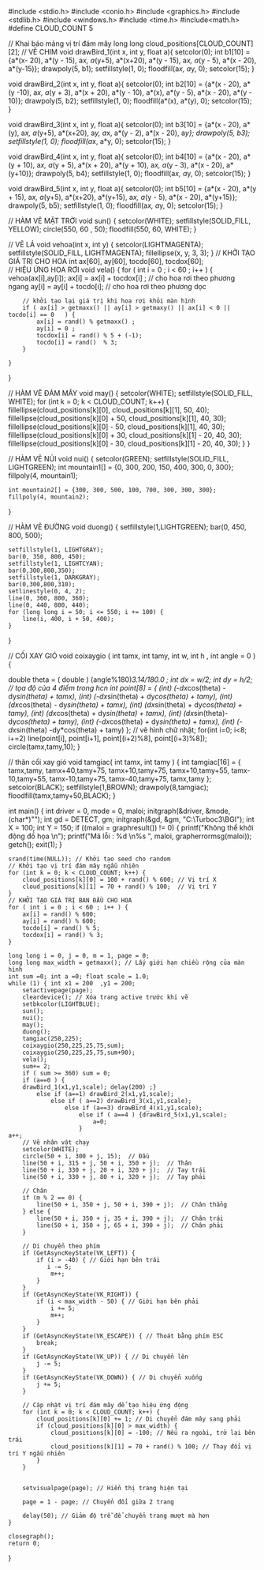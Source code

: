 #include <stdio.h>
#include <conio.h>
#include <graphics.h>
#include <stdlib.h>
#include <windows.h>
#include <time.h>
#include<math.h>
#define CLOUD_COUNT 5

// Khai báo mảng vị trí đám mây
long long cloud_positions[CLOUD_COUNT][2];
// VẼ CHIM
void drawBird_1(int x, int y, float a){
    setcolor(0);
    int b1[10] = {a*(x- 20), a*(y - 15), a*x, a*(y+5), a*(x+20), a*(y - 15), a*x, a*(y - 5), a*(x - 20), a*(y-15)};
    drawpoly(5, b1);
    setfillstyle(1, 0);
    floodfill(a*x, a*y, 0);
    setcolor(15);
}

void drawBird_2(int x, int y, float a){
    setcolor(0);
    int b2[10] = {a*(x - 20), a*(y -10), a*x, a*(y + 3), a*(x + 20), a*(y - 10), a*(x), a*(y - 5), a*(x - 20), a*(y - 10)};
    drawpoly(5, b2);
    setfillstyle(1, 0);
    floodfill(a*(x), a*(y), 0);
    setcolor(15);
}

void drawBird_3(int x, int y, float a){
    setcolor(0);
    int b3[10] = {a*(x - 20), a*(y), a*x, a*(y+5), a*(x+20), a*y, a*x, a*(y - 2), a*(x - 20), a*y};
    drawpoly(5, b3);
    setfillstyle(1, 0);
    floodfill(a*x, a*y, 0);
    setcolor(15);
}

void drawBird_4(int x, int y, float a){
    setcolor(0);
    int b4[10] = {a*(x - 20), a*(y + 10), a*x, a*(y + 5), a*(x + 20), a*(y + 10), a*x, a*(y - 3), a*(x - 20), a*(y+10)};
    drawpoly(5, b4);
    setfillstyle(1, 0);
    floodfill(a*x, a*y, 0);
    setcolor(15);
}

void drawBird_5(int x, int y, float a){
    setcolor(0);
    int b5[10] = {a*(x - 20), a*(y + 15), a*x, a*(y+5), a*(x+20), a*(y+15), a*x, a*(y - 5), a*(x - 20), a*(y+15)};
    drawpoly(5, b5);
    setfillstyle(1, 0);
    floodfill(a*x, a*y, 0);
    setcolor(15);
}

// HÀM VẼ MẶT TRỜI
void sun() {
    setcolor(WHITE);
    setfillstyle(SOLID_FILL, YELLOW);
    circle(550, 60 , 50);
    floodfill(550, 60, WHITE);
}


// VẼ LÁ
void vehoa(int x, int y) {
	setcolor(LIGHTMAGENTA);
    setfillstyle(SOLID_FILL, LIGHTMAGENTA);
    fillellipse(x, y, 3, 3); 
}
// KHỞI TẠO GIÁ TRỊ CHO HOA
int ax[60], ay[60], tocdo[60], tocdox[60];	
// HIỆU ỨNG HOA RƠI
void vela() {
	for ( int i = 0 ; i < 60 ; i++ ) {
		vehoa(ax[i],ay[i]);
		ax[i] = ax[i] + tocdox[i] ; // cho hoa rơi theo phương ngang 
		ay[i] = ay[i] + tocdo[i];	// cho hoa rơi theo phương dọc 
		
		// khởi tạo lại giá trị khi hoa rơi khỏi màn hình 
		if ( ax[i] > getmaxx() || ay[i] > getmaxy() || ax[i] < 0 || tocdo[i] == 0   ) {
			ax[i] = rand() % getmaxx() ;
			ay[i] = 0 ;
			tocdox[i] = rand() % 5 + (-1);
			tocdo[i] = rand()  % 3;
		}
		
	}
}


// HÀM VẼ ĐÁM MÂY
void may() {
    setcolor(WHITE);
    setfillstyle(SOLID_FILL, WHITE);
    for (int k = 0; k < CLOUD_COUNT; k++) {
        fillellipse(cloud_positions[k][0], cloud_positions[k][1], 50, 40);
        fillellipse(cloud_positions[k][0] + 50, cloud_positions[k][1], 40, 30);
        fillellipse(cloud_positions[k][0] - 50, cloud_positions[k][1], 40, 30);
        fillellipse(cloud_positions[k][0] + 30, cloud_positions[k][1] - 20, 40, 30);
        fillellipse(cloud_positions[k][0] - 30, cloud_positions[k][1] - 20, 40, 30);
    }
}


// HÀM VẼ NÚI
void nui() {
    setcolor(GREEN);
    setfillstyle(SOLID_FILL, LIGHTGREEN);
    int mountain1[] = {0, 300, 200, 150, 400, 300, 0, 300};
    fillpoly(4, mountain1);
    
    int mountain2[] = {300, 300, 500, 100, 700, 300, 300, 300};
    fillpoly(4, mountain2);
}




// HÀM VẼ ĐƯỜNG
void duong() {
    setfillstyle(1,LIGHTGREEN);
    bar(0, 450, 800, 500);
    

    setfillstyle(1, LIGHTGRAY);
    bar(0, 350, 800, 450);
    setfillstyle(1, LIGHTCYAN);
    bar(0,300,800,350);
    setfillstyle(1, DARKGRAY);
    bar(0,300,800,310);
    setlinestyle(0, 4, 2);
    line(0, 360, 800, 360);
    line(0, 440, 800, 440);
    for (long long i = 50; i <= 550; i += 100) {
        line(i, 400, i + 50, 400);
    }
}


// CỐI XAY GIÓ
void coixaygio ( int tamx, int tamy, int w, int h , int angle = 0 ) {

double theta = ( double ) (angle%180)*3.14/180.0	;
	int dx = w/2;
	int dy = h/2;
// tọa độ của 4 điểm trong hcn
	int point[8] = {
(int) (-dx*cos(theta) - dy*sin(theta) + tamx),
(int) (-dx*sin(theta) + dy*cos(theta) + tamy),
(int) (dx*cos(theta) - dy*sin(theta) + tamx),
(int) (dx*sin(theta) + dy*cos(theta) + tamy), 
(int) (dx*cos(theta) + dy*sin(theta) + tamx),
(int) (dx*sin(theta)-  dy*cos(theta) + tamy),
(int) (-dx*cos(theta) + dy*sin(theta) + tamx),
(int) (-dx*sin(theta) -dy*cos(theta) + tamy)
};
// vẽ hình chữ nhật;
for(int i=0; i<8; i+=2)
line(point[i], point[i+1], point[(i+2)%8], point[(i+3)%8]);
circle(tamx,tamy,10);
}

// thân cối xay gió 
void tamgiac( int tamx, int tamy ) {
	int tamgiac[16] = {
		tamx,tamy,
		tamx+40,tamy+75,
		tamx+10,tamy+75,
		tamx+10,tamy+55,
		tamx-10,tamy+55,
		tamx-10,tamy+75,
		tamx-40,tamy+75,
		tamx,tamy
	};
setcolor(BLACK);
setfillstyle(1,BROWN);
	drawpoly(8,tamgiac);
	floodfill(tamx,tamy+50,BLACK);
}


int main() {
    int driver = 0, mode = 0, maloi;
    initgraph(&driver, &mode, (char*)"");
    int gd = DETECT, gm;
    initgraph(&gd, &gm, "C:\\Turboc3\\BGI");
    int X = 100;
    int Y = 150;
    if ((maloi = graphresult()) != 0) {
        printf("Không thể khởi động đồ họa \n");
        printf("Mã lỗi : %d \n%s ", maloi, grapherrormsg(maloi));
        getch();
        exit(1);
    }

    srand(time(NULL)); // Khởi tạo seed cho random
    // Khởi tạo vị trí đám mây ngẫu nhiên
    for (int k = 0; k < CLOUD_COUNT; k++) {
        cloud_positions[k][0] = 100 + rand() % 600; // Vị trí X
        cloud_positions[k][1] = 70 + rand() % 100;  // Vị trí Y
    }
    // KHỞI TẠO GIÁ TRỊ BAN ĐÂÙ CHO HOA
    for ( int i = 0 ; i < 60 ; i++ ) {
		ax[i] = rand() % 600;
		ay[i] = rand() % 600;
		tocdo[i] = rand() % 5;
		tocdox[i] = rand() % 3;
	}
	
    long long i = 0, j = 0, m = 1, page = 0;
    long long max_width = getmaxx(); // Lấy giới hạn chiều rộng của màn hình
	int sum =0; int a =0; float scale = 1.0;
    while (1) { int x1 = 200  ,y1 = 200;
        setactivepage(page);
        cleardevice(); // Xóa trang active trước khi vẽ
        setbkcolor(LIGHTBLUE);
        sun();
        nui();
        may();
        duong();
		tamgiac(250,225); 
		coixaygio(250,225,25,75,sum);
		coixaygio(250,225,25,75,sum+90);
		vela();
		sum+= 2; 
		if ( sum >= 360) sum = 0;
        if (a==0 ) {
		drawBird_1(x1,y1,scale); delay(200) ;}
        	else if (a==1) drawBird_2(x1,y1,scale);
        		else if ( a==2) drawBird_3(x1,y1,scale);
        			else if (a==3) drawBird_4(x1,y1,scale);
        				else if ( a==4 ) {drawBird_5(x1,y1,scale);
        					a=0;
						}
	a++;
        // Vẽ nhân vật chạy
        setcolor(WHITE);
        circle(50 + i, 300 + j, 15);  // Đầu
        line(50 + i, 315 + j, 50 + i, 350 + j);  // Thân
        line(50 + i, 330 + j, 20 + i, 320 + j);  // Tay trái
        line(50 + i, 330 + j, 80 + i, 320 + j);  // Tay phải

        // Chân
        if (m % 2 == 0) {
            line(50 + i, 350 + j, 50 + i, 390 + j);  // Chân thẳng
        } else {
            line(50 + i, 350 + j, 35 + i, 390 + j);  // Chân trái
            line(50 + i, 350 + j, 65 + i, 390 + j);  // Chân phải
        }

        // Di chuyển theo phím
        if (GetAsyncKeyState(VK_LEFT)) {
            if (i > -40) { // Giới hạn bên trái
               i -= 5;
                m++;
            }
        }
        if (GetAsyncKeyState(VK_RIGHT)) {
            if (i < max_width - 50) { // Giới hạn bên phải
                i += 5;
                m++;
            }
        }
        if (GetAsyncKeyState(VK_ESCAPE)) { // Thoát bằng phím ESC
            break;
        }
        if (GetAsyncKeyState(VK_UP)) { // Di chuyển lên
            j -= 5;
        }
        if (GetAsyncKeyState(VK_DOWN)) { // Di chuyển xuống
            j += 5;
        }

        // Cập nhật vị trí đám mây để tạo hiệu ứng động
        for (int k = 0; k < CLOUD_COUNT; k++) {
            cloud_positions[k][0] += 1; // Di chuyển đám mây sang phải
            if (cloud_positions[k][0] > max_width) {
                cloud_positions[k][0] = -100; // Nếu ra ngoài, trở lại bên trái
                cloud_positions[k][1] = 70 + rand() % 100; // Thay đổi vị trí Y ngẫu nhiên
            }
        }
        

        setvisualpage(page); // Hiển thị trang hiện tại

        page = 1 - page; // Chuyển đổi giữa 2 trang

        delay(50); // Giảm độ trễ để chuyển trang mượt mà hơn
    }

    closegraph();
    return 0;
}
